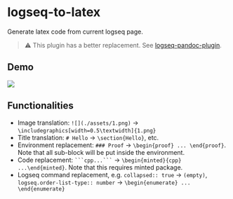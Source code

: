 # logseq-to-latex

Generate latex code from current logseq page.

> :warning: This plugin has a better replacement. See [logseq-pandoc-plugin](https://github.com/GJCPP/logseq-pandoc-plugin).


## Demo

![](./demo.gif)

## Functionalities

- Image translation: `![](./assets/1.png)` -> `\includegraphics[width=0.5\textwidth]{1.png}`
- Title translation: `# Hello` -> `\section{Hello}`, etc.
- Environment replacement: `### Proof` -> `\begin{proof} ... \end{proof}`. Note that all sub-block will be put inside the environment.
- Code replacement: ` ```cpp...``` ` -> `\begin{minted}{cpp} ...\end{minted}`. Note that this requires minted package.
- Logseq command replacement, e.g. `collapsed:: true` -> `(empty)`,
    `logseq.order-list-type:: number` -> `\begin{enumerate} ... \end{enumerate}`
